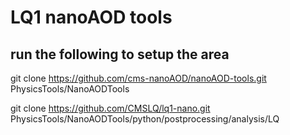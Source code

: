 # LQ1 nanoAOD tools

## run the following to setup the area
git clone https://github.com/cms-nanoAOD/nanoAOD-tools.git PhysicsTools/NanoAODTools

git clone https://github.com/CMSLQ/lq1-nano.git PhysicsTools/NanoAODTools/python/postprocessing/analysis/LQ


